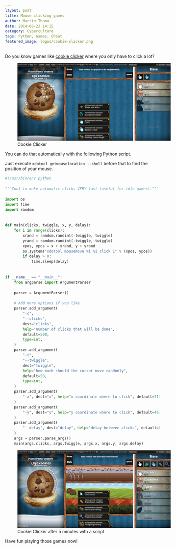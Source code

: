```yaml
---
layout: post
title: Mouse clicking games
author: Martin Thoma
date: 2014-08-23 14:15
category: Cyberculture
tags: Python, Games, Cheat
featured_image: logos/cookie-clicker.png
---
```


Do you know games like [cookie clicker](http://orteil.dashnet.org/cookieclicker/)
where you only have to click a lot?

<figure class="aligncenter">
            <a href="../images/2014/08/cookie-cliker.png"><img src="../images/2014/08/cookie-cliker.png" alt="Cookie Clicker" style="max-width:500px;" class=""/></a>
            <figcaption class="text-center">Cookie Clicker</figcaption>
        </figure>

You can do that automatically with the following Python script.

Just execute `xdotool getmouselocation --shell` before that to find the
position of your mouse.

```python
#!/usr/bin/env python

"""Tool to make automatic clicks VERY fast (useful for idle games)."""

import os
import time
import random


def main(clicks, twiggle, x, y, delay):
    for i in range(clicks):
        xrand = random.randint(-twiggle, twiggle)
        yrand = random.randint(-twiggle, twiggle)
        xpos, ypos = x + xrand, y + yrand
        os.system("xdotool mousemove %i %i click 1" % (xpos, ypos))
        if delay > 0:
            time.sleep(delay)


if __name__ == "__main__":
    from argparse import ArgumentParser

    parser = ArgumentParser()

    # Add more options if you like
    parser.add_argument(
        "-c",
        "--clicks",
        dest="clicks",
        help="number of clicks that will be done",
        default=500,
        type=int,
    )
    parser.add_argument(
        "-t",
        "--twiggle",
        dest="twiggle",
        help="how much should the cursor move randomly",
        default=50,
        type=int,
    )
    parser.add_argument(
        "-x", dest="x", help="x coordinate where to click", default=711, type=int
    )
    parser.add_argument(
        "-y", dest="y", help="y coordinate where to click", default=467, type=int
    )
    parser.add_argument(
        "--delay", dest="delay", help="delay between clicks", default=0.01, type=float
    )
    args = parser.parse_args()
    main(args.clicks, args.twiggle, args.x, args.y, args.delay)
```

<figure class="aligncenter">
            <a href="../images/2014/08/cookie-clicker-5min.png"><img src="../images/2014/08/cookie-clicker-5min.png" alt="Cookie Clicker after 5 minutes with a script" style="max-width:500px;" class=""/></a>
            <figcaption class="text-center">Cookie Clicker after 5 minutes with a script</figcaption>
        </figure>

Have fun playing those games now!
